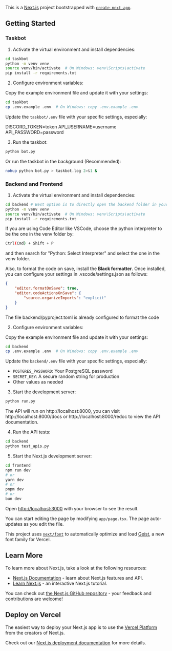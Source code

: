 This is a [Next.js](https://nextjs.org) project bootstrapped with [`create-next-app`](https://nextjs.org/docs/app/api-reference/cli/create-next-app).

## Getting Started

### Taskbot

1. Activate the virtual environment and install dependencies:

```bash
cd taskbot
python -m venv venv
source venv/bin/activate  # On Windows: venv\Scripts\activate
pip install -r requirements.txt
```

2. Configure environment variables:

Copy the example environment file and update it with your settings:

```bash
cd taskbot
cp .env.example .env  # On Windows: copy .env.example .env
```

Update the `taskbot/.env` file with your specific settings, especially:

DISCORD_TOKEN=token
API_USERNAME=username
API_PASSWORD=password

3. Run the taskbot:

```bash
python bot.py
```

Or run the taskbot in the background (Recommended):

```bash
nohup python bot.py > taskbot.log 2>&1 &
```

### Backend and Frontend
1. Activate the virtual environment and install dependencies:

```bash
cd backend # Best option is to directly open the backend folder in your IDE
python -m venv venv
source venv/bin/activate  # On Windows: venv\Scripts\activate
pip install -r requirements.txt
```

If you are using Code Editor like VSCode, choose the python interpreter to be the one in the venv folder by:

```bash
Ctrl(Cmd) + Shift + P
```

and then search for "Python: Select Interpreter" and select the one in the venv folder.

Also, to format the code on save, install the **Black formatter**. Once installed, you can configure your settings in .vscode/settings.json as follows:

```json
{
    "editor.formatOnSave": true,
    "editor.codeActionsOnSave": {
        "source.organizeImports": "explicit"
    }
}
```

The file backend/pyproject.toml is already configured to format the code

2. Configure environment variables:

Copy the example environment file and update it with your settings:

```bash
cd backend
cp .env.example .env  # On Windows: copy .env.example .env
```

Update the `backend/.env` file with your specific settings, especially:

- `POSTGRES_PASSWORD`: Your PostgreSQL password
- `SECRET_KEY`: A secure random string for production
- Other values as needed

3. Start the development server:

```bash
python run.py
```

The API will run on http://localhost:8000, you can visit http://localhost:8000/docs or http://localhost:8000/redoc to view the API documentation.

4. Run the API tests:

```bash
cd backend
python test_apis.py
```

5. Start the Next.js development server:

```bash
cd frontend
npm run dev
# or
yarn dev
# or
pnpm dev
# or
bun dev
```

Open [http://localhost:3000](http://localhost:3000) with your browser to see the result.

You can start editing the page by modifying `app/page.tsx`. The page auto-updates as you edit the file.

This project uses [`next/font`](https://nextjs.org/docs/app/building-your-application/optimizing/fonts) to automatically optimize and load [Geist](https://vercel.com/font), a new font family for Vercel.

## Learn More

To learn more about Next.js, take a look at the following resources:

- [Next.js Documentation](https://nextjs.org/docs) - learn about Next.js features and API.
- [Learn Next.js](https://nextjs.org/learn) - an interactive Next.js tutorial.

You can check out [the Next.js GitHub repository](https://github.com/vercel/next.js) - your feedback and contributions are welcome!

## Deploy on Vercel

The easiest way to deploy your Next.js app is to use the [Vercel Platform](https://vercel.com/new?utm_medium=default-template&filter=next.js&utm_source=create-next-app&utm_campaign=create-next-app-readme) from the creators of Next.js.

Check out our [Next.js deployment documentation](https://nextjs.org/docs/app/building-your-application/deploying) for more details.
